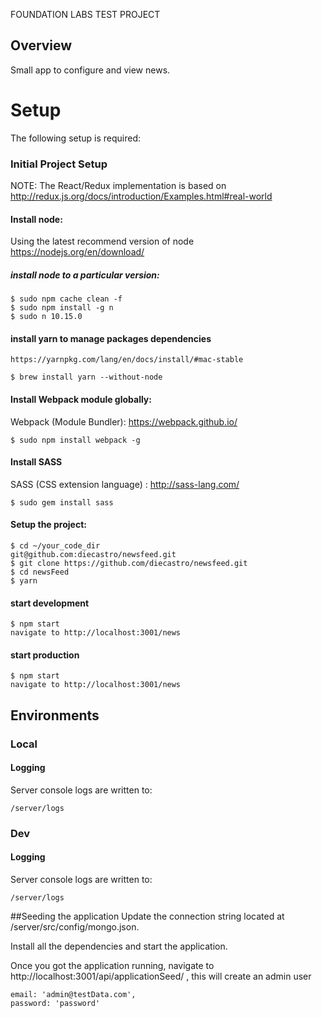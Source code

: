 FOUNDATION LABS TEST PROJECT

## Overview
Small app to configure and view news.

# Setup
The following setup is required:

### Initial Project Setup

NOTE: The React/Redux implementation is based on
http://redux.js.org/docs/introduction/Examples.html#real-world

#### Install node:
Using the latest recommend version of node
https://nodejs.org/en/download/

##### install node to a particular version:

    $ sudo npm cache clean -f
    $ sudo npm install -g n
    $ sudo n 10.15.0

#### install yarn to manage packages dependencies
    
    https://yarnpkg.com/lang/en/docs/install/#mac-stable

    $ brew install yarn --without-node

#### Install Webpack module globally:

Webpack (Module Bundler): https://webpack.github.io/

    $ sudo npm install webpack -g

#### Install SASS
SASS (CSS extension language) : http://sass-lang.com/

    $ sudo gem install sass


#### Setup the project:

    $ cd ~/your_code_dir
    git@github.com:diecastro/newsfeed.git
    $ git clone https://github.com/diecastro/newsfeed.git
    $ cd newsFeed
    $ yarn 
    
#### start development
    $ npm start
    navigate to http://localhost:3001/news

#### start production
    $ npm start
    navigate to http://localhost:3001/news
    
## Environments

### Local

#### Logging
Server console logs are written to:
 ```
 /server/logs
 ```

### Dev

#### Logging
Server console logs are written to:
 ```
 /server/logs
 ```

##Seeding the application
Update the connection string located at /server/src/config/mongo.json.

Install all the dependencies and start the application.

Once you got the application running, navigate to http://localhost:3001/api/applicationSeed/ , this will create an admin user 
```
email: 'admin@testData.com',
password: 'password'
```
